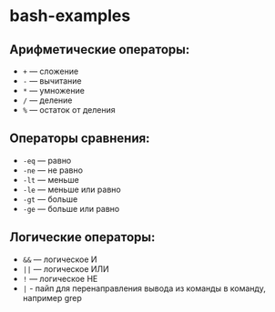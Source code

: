 # bash-examples


## **Арифметические операторы:**

- `+` — сложение
- `-` — вычитание
- `*` — умножение
- `/` — деление
- `%` — остаток от деления


## **Операторы сравнения:**

- `-eq` — равно
- `-ne` — не равно
- `-lt` — меньше
- `-le` — меньше или равно
- `-gt` — больше
- `-ge` — больше или равно

## **Логические операторы:**

- `&&` — логическое И
- `||` — логическое ИЛИ
- `!` — логическое НЕ
- `|` - пайп для перенаправления вывода из команды в команду, например grep